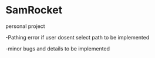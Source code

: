 # SamRocket
personal project

-Pathing error if user dosent select path to be implemented

-minor bugs and details to be implemented 
